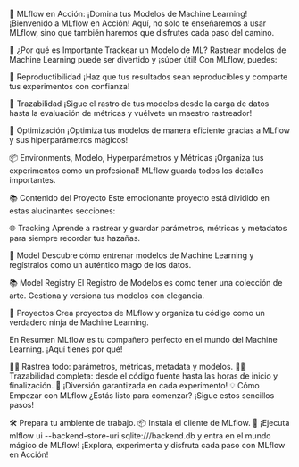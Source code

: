 🚀 MLflow en Acción: ¡Domina tus Modelos de Machine Learning!
¡Bienvenido a MLflow en Acción! Aquí, no solo te enseñaremos a usar MLflow, sino que también haremos que disfrutes cada paso del camino.

🤖 ¿Por qué es Importante Trackear un Modelo de ML?
Rastrear modelos de Machine Learning puede ser divertido y ¡súper útil! Con MLflow, puedes:

🌟 Reproductibilidad
¡Haz que tus resultados sean reproducibles y comparte tus experimentos con confianza!

🚂 Trazabilidad
¡Sigue el rastro de tus modelos desde la carga de datos hasta la evaluación de métricas y vuélvete un maestro rastreador!

🚀 Optimización
¡Optimiza tus modelos de manera eficiente gracias a MLflow y sus hiperparámetros mágicos!

📦 Environments, Modelo, Hyperparámetros y Métricas
¡Organiza tus experimentos como un profesional! MLflow guarda todos los detalles importantes.

📚 Contenido del Proyecto
Este emocionante proyecto está dividido en estas alucinantes secciones:

🌐 Tracking
Aprende a rastrear y guardar parámetros, métricas y metadatos para siempre recordar tus hazañas.

🤖 Model
Descubre cómo entrenar modelos de Machine Learning y regístralos como un auténtico mago de los datos.

📚 Model Registry
El Registro de Modelos es como tener una colección de arte. Gestiona y versiona tus modelos con elegancia.

🚀 Proyectos
Crea proyectos de MLflow y organiza tu código como un verdadero ninja de Machine Learning.

En Resumen
MLflow es tu compañero perfecto en el mundo del Machine Learning. ¡Aquí tienes por qué!

🧙‍♂️ Rastrea todo: parámetros, métricas, metadata y modelos.
🕵️‍♂️ Trazabilidad completa: desde el código fuente hasta las horas de inicio y finalización.
🌈 ¡Diversión garantizada en cada experimento!
💡 Cómo Empezar con MLflow
¿Estás listo para comenzar? ¡Sigue estos sencillos pasos!

🛠️ Prepara tu ambiente de trabajo.
📦 Instala el cliente de MLflow.
🚀 ¡Ejecuta mlflow ui --backend-store-uri sqlite:///backend.db y entra en el mundo mágico de MLflow!
¡Explora, experimenta y disfruta cada paso con MLflow en Acción!

